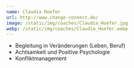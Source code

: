 ```yaml
---
name: Claudia Hoefer
url: http://www.change-connect.de/
image: /static/img/coaches/Claudia_Hoefer.jpg
webp: /static/img/coaches/Claudia_Hoefer.webp
---
```


<ul><li>Begleitung in Veränderungen (Leben, Beruf)</li><li>Achtsamkeit und Positive Psychologie</li><li>Konfliktmanagement</li></ul>
